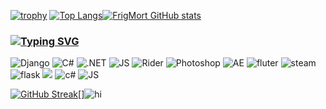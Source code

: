 
[![trophy](https://github-profile-trophy.vercel.app/?username=FrigMort)](https://github.com/ryo-ma/github-profile-trophy)
[![Top Langs](https://github-readme-stats.vercel.app/api/top-langs/?username=FrigMort&layout=compact)](https://github.com/anuraghazra/github-readme-stats)[![FrigMort GitHub stats](https://github-readme-stats.vercel.app/api?username=FrigMort)](https://github.com/anuraghazra/github-readme-stats)
### [![Typing SVG](https://readme-typing-svg.herokuapp.com?color=%2336BCF7&lines=Software+developer+stack#)](https://git.io/typing-svg)
![Django](https://img.shields.io/badge/-DJANGO-0C4B33?style=flat-square&logo=Django&logoColor=FDF5E6)
![C#](https://img.shields.io/badge/-CS-D140FD?style=flat-square&logo=CSharp&logoColor=FDF5E6)
![.NET](https://img.shields.io/badge/-FRAMEWORK-090909?style=flat-square&logo=.net&logoColor=006AFF)
![JS](https://img.shields.io/badge/JavaScript-323330?style=for-the-badge&logo=javascript&logoColor=F7DF1E)
![Rider](https://img.shields.io/badge/Rider-000000?style=for-the-badge&logo=Rider&logoColor=white)
![Photoshop](https://aleen42.github.io/badges/src/photoshop.svg)
![AE](https://aleen42.github.io/badges/src/after_effects.svg)
![fluter](https://img.shields.io/badge/Flutter-02569B?style=for-the-badge&logo=flutter&logoColor=white)
![steam](https://img.shields.io/badge/Steam-000000?style=for-the-badge&logo=steam&logoColor=whit)
![flask](https://img.shields.io/badge/Flask-000000?style=for-the-badge&logo=flask&logoColor=white)
![](https://img.shields.io/badge/Go-00ADD8?style=for-the-badge&logo=go&logoColor=white)
![c#](https://img.shields.io/badge/C%23-239120?style=for-the-badge&logo=c-sharp&logoColor=white)
![JS](https://img.shields.io/badge/Kotlin-0095D5?&style=for-the-badge&logo=kotlin&logoColor=white)





[![GitHub Streak](https://github-readme-streak-stats.herokuapp.com/?user=FrigMort)](https://git.io/streak-stats)[]![hi](https://media.giphy.com/media/3o7buaZlGjDH5xQ8Ew/giphy.gif)

